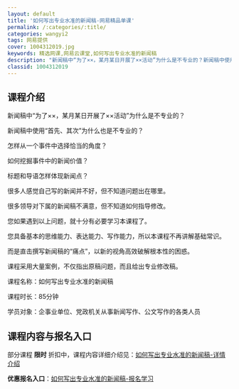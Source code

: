 ```yaml
---
layout: default
title: '如何写出专业水准的新闻稿-网易精品单课'
permalink: /:categories/:title/
categories: wangyi2
tags: 网易提供
cover: 1004312019.jpg
keywords: 精选网课,网易云课堂,如何写出专业水准的新闻稿
description: "新闻稿中“为了××，某月某日开展了××活动”为什么是不专业的？新闻稿中使用“首先、其次”为什么也是不专业的？怎样从一个事件中选择恰当的角度？如何挖掘事件中的新闻价值？标题和导语怎样体现新闻点"
classid: 1004312019
---
```


## 课程介绍

新闻稿中“为了××，某月某日开展了××活动”为什么是不专业的？

新闻稿中使用“首先、其次”为什么也是不专业的？

怎样从一个事件中选择恰当的角度？

如何挖掘事件中的新闻价值？

标题和导语怎样体现新闻点？



很多人感觉自己写的新闻并不好，但不知道问题出在哪里。

很多领导对下属的新闻稿不满意，但不知道如何指导修改。



您如果遇到以上问题，就十分有必要学习本课程了。

您具备基本的思维能力、表达能力、写作能力，所以本课程不再讲解基础常识。

而是直击撰写新闻稿的“痛点”，以新的视角高效破解根本性的困惑。

课程采用大量案例，不仅指出原稿问题，而且给出专业修改稿。



课程名称：如何写出专业水准的新闻稿

课程时长：85分钟

学员对象：企事业单位、党政机关从事新闻写作、公文写作的各类人员

## 课程内容与报名入口

部分课程 **限时** 折扣中，课程内容详细介绍见：[如何写出专业水准的新闻稿-详情介绍](https://study.163.com/course/introduction/1004312019.htm?share=1&shareId=1025206652&utm_campaign=share&utm_medium=iphoneShare&utm_source=&utm_u=1025206652)

**优惠报名入口**：[如何写出专业水准的新闻稿-报名学习](https://study.163.com/course/introduction/1004312019.htm?share=1&shareId=1025206652&utm_campaign=share&utm_medium=iphoneShare&utm_source=&utm_u=1025206652)

